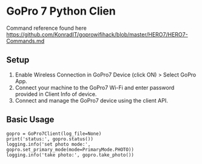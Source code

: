 
# GoPro 7 Python Clien

Command reference found here https://github.com/KonradIT/goprowifihack/blob/master/HERO7/HERO7-Commands.md

## Setup

1. Enable Wireless Connection in GoPro7 Device (click ON) > Select GoPro App.
1. Connect your machine to the GoPro7 Wi-Fi and enter password provided in Client Info of device.
1. Connect and manage the GoPro7 device using the client API.

## Basic Usage
```		
gopro = GoPro7Client(log_file=None)
print('status:', gopro.status())
logging.info('set photo mode:', gopro.set_primary_mode(mode=PrimaryMode.PHOTO))
logging.info('take photo:', gopro.take_photo())
```

